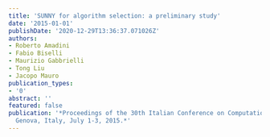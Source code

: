 ```yaml
---
title: 'SUNNY for algorithm selection: a preliminary study'
date: '2015-01-01'
publishDate: '2020-12-29T13:36:37.071026Z'
authors:
- Roberto Amadini
- Fabio Biselli
- Maurizio Gabbrielli
- Tong Liu
- Jacopo Mauro
publication_types:
- '0'
abstract: ''
featured: false
publication: '*Proceedings of the 30th Italian Conference on Computational Logic,
  Genova, Italy, July 1-3, 2015.*'
---
```


